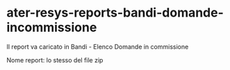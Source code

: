 # ater-resys-reports-bandi-domande-incommissione

Il report va caricato in Bandi - Elenco Domande in commissione

Nome report: lo stesso del file zip
